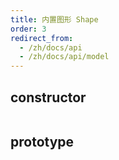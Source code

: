 ```yaml
---
title: 内置图形 Shape
order: 3
redirect_from:
  - /zh/docs/api
  - /zh/docs/api/model
---
```


## constructor

```ts
```

## prototype

